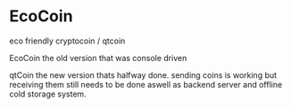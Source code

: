 # EcoCoin
eco friendly cryptocoin / qtcoin



EcoCoin the old version that was console driven

qtCoin the new version thats halfway done. sending coins is working but receiving them still needs to be done aswell as backend server and offline cold storage system.
